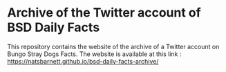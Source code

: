 # Archive of the Twitter account of BSD Daily Facts
This repository contains the website of the archive of a Twitter account on Bungo Stray Dogs Facts.
The website is available at this link : https://natsbarnett.github.io/bsd-daily-facts-archive/
